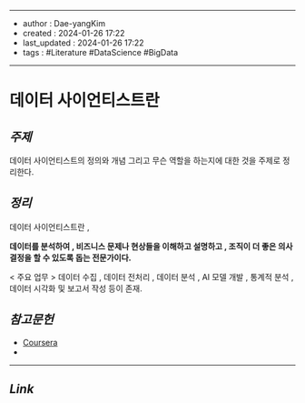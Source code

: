 
---
- author : Dae-yangKim
- created : 2024-01-26 17:22
- last_updated : 2024-01-26 17:22
- tags : #Literature #DataScience #BigData
---

# 데이터 사이언티스트란

## *주제*

데이터 사이언티스트의 정의와 개념 그리고 무슨 역할을 하는지에 대한 것을 주제로 정리한다.

## *정리*

데이터 사이언티스트란 ,

__데이터를 분석하여 , 비즈니스 문제나 현상들을 이해하고 설명하고 , 조직이 더 좋은 의사결정을 할 수 있도록 돕는 전문가이다.__

< 주요 업무 > 
데이터 수집 , 데이터 전처리 , 데이터 분석 , AI 모델 개발 , 통계적 분석 , 데이터 시각화 및 보고서 작성 등이 존재.

## *참고문헌*

- [Coursera](https://www.coursera.org/articles/what-is-a-data-scientist)
- 
---

## *Link*
